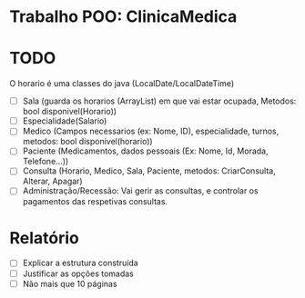 # Trabalho POO: ClinicaMedica

# TODO

O horario é uma classes do java (LocalDate/LocalDateTime)

- [ ] Sala (guarda os horarios (ArrayList) em que vai estar ocupada, Metodos: bool disponivel(Horario))
- [ ] Especialidade(Salario)
- [ ] Medico (Campos necessarios (ex: Nome, ID), especialidade, turnos, metodos: bool disponivel(horario))
- [ ] Paciente (Medicamentos, dados pessoais (Ex: Nome, Id, Morada, Telefone...))
- [ ] Consulta (Horario, Medico, Sala, Paciente, metodos: CriarConsulta, Alterar, Apagar)
- [ ] Administração/Recessão: Vai gerir as consultas, e controlar os pagamentos das respetivas consultas.

# Relatório

- [ ] Explicar a estrutura construída
- [ ] Justificar as opções tomadas
- [ ] Não mais que 10 páginas
